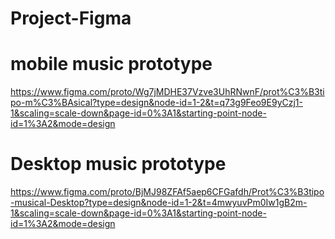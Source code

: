 # Project-Figma
<h1> mobile music prototype </h1>

https://www.figma.com/proto/Wg7jMDHE37Vzve3UhRNwnF/prot%C3%B3tipo-m%C3%BAsical?type=design&node-id=1-2&t=q73g9Feo9E9yCzj1-1&scaling=scale-down&page-id=0%3A1&starting-point-node-id=1%3A2&mode=design

<h1>Desktop music prototype</h1>

https://www.figma.com/proto/BjMJ98ZFAf5aep6CFGafdh/Prot%C3%B3tipo-musical-Desktop?type=design&node-id=1-2&t=4mwyuvPm0Iw1gB2m-1&scaling=scale-down&page-id=0%3A1&starting-point-node-id=1%3A2&mode=design
